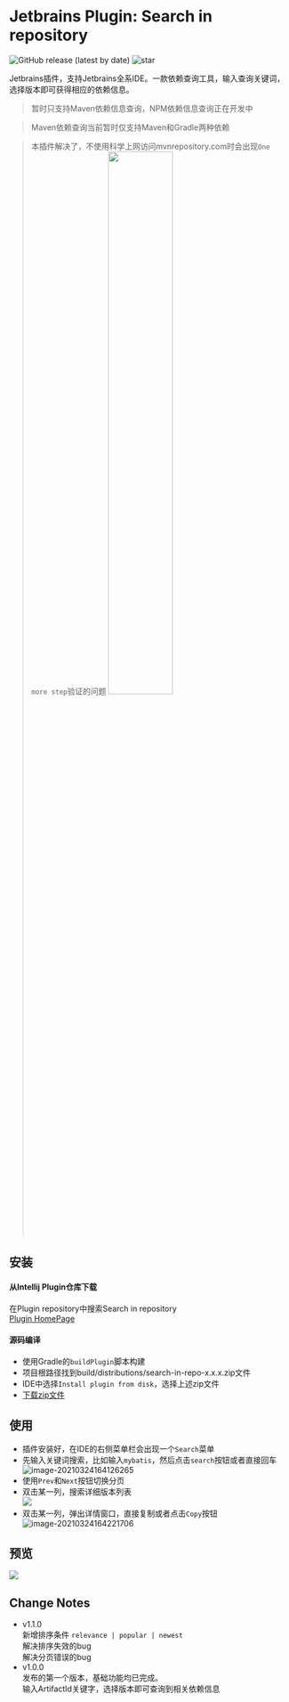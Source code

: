 # Jetbrains Plugin: Search in repository

![GitHub release (latest by date)](https://img.shields.io/github/v/release/kimentanm/search-in-repo?label=version&style=flat-square&logo=github&color=green)
![star](https://img.shields.io/github/stars/kimentanm/search-in-repo?style=flat-square&logo=github)

Jetbrains插件，支持Jetbrains全系IDE。一款依赖查询工具，输入查询关键词，选择版本即可获得相应的依赖信息。  

> 暂时只支持Maven依赖信息查询，NPM依赖信息查询正在开发中

> Maven依赖查询当前暂时仅支持Maven和Gradle两种依赖

> 本插件解决了，不使用科学上网访问mvnrepository.com时会出现`One more step`验证的问题
> <img src="https://cdn.jsdelivr.net/gh/kimentanm/image-store/img/20210324112547.png" width="50%" />

## 安装  
#### 从Intellij Plugin仓库下载
在Plugin repository中搜索Search in repository  
[Plugin HomePage](https://plugins.jetbrains.com/plugin/16373-search-in-maven-repository)

#### 源码编译
- 使用Gradle的`buildPlugin`脚本构建  
- 项目根路径找到build/distributions/search-in-repo-x.x.x.zip文件  
- IDE中选择`Install plugin from disk`，选择上述zip文件
- [下载zip文件](http://upload.kimen.com.cn/#/s/wRSz)

## 使用
 - 插件安装好，在IDE的右侧菜单栏会出现一个`Search`菜单  
 - 先输入关键词搜索，比如输入`mybatis`，然后点击`search`按钮或者直接回车
![image-20210324164126265](https://gitee.com/Kimentanm/image-store/raw/master/img/20210324164126.png)
 - 使用`Prev`和`Next`按钮切换分页
 - 双击某一列，搜索详细版本列表  
![](https://cdn.jsdelivr.net/gh/kimentanm/image-store/img/20210322214918.png)
 - 双击某一列，弹出详情窗口，直接复制或者点击`Copy`按钮
![image-20210324164221706](https://gitee.com/Kimentanm/image-store/raw/master/img/20210324164221.png)

## 预览
![](https://cdn.jsdelivr.net/gh/kimentanm/image-store/img/20210322230202.png)

## Change Notes
- v1.1.0  
  新增排序条件 `relevance | popular | newest`  
  解决排序失效的bug  
  解决分页错误的bug
- v1.0.0   
  发布的第一个版本，基础功能均已完成。  
  输入ArtifactId关键字，选择版本即可查询到相关依赖信息  






